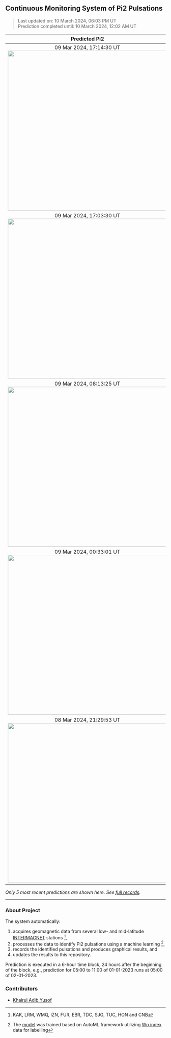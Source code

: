 ## Continuous Monitoring System of Pi2 Pulsations
  
> Last updated on: 10 March 2024, 06:03 PM UT  
> Prediction completed until: 10 March 2024, 12:02 AM UT  
  

| Predicted Pi2 | AE index |
| :---: | :---: |
| 09 Mar 2024, 17:14:30 UT <img src="predicted-pi2/2024-03-09%2017-14-30%20UT%20LRM.png" width="500"/> |  09 Mar 2024 <img src="wdc-ae/2024-03-09%2017-14-30%20UT%20LRM%2020240309.png" width="500"/> |
| 09 Mar 2024, 17:03:30 UT <img src="predicted-pi2/2024-03-09%2017-03-30%20UT%20LRM.png" width="500"/> |  09 Mar 2024 <img src="wdc-ae/2024-03-09%2017-03-30%20UT%20LRM%2020240309.png" width="500"/> |
| 09 Mar 2024, 08:13:25 UT <img src="predicted-pi2/2024-03-09%2008-13-25%20UT%20TUC.png" width="500"/> |  09 Mar 2024 <img src="wdc-ae/2024-03-09%2008-13-25%20UT%20TUC%2020240309.png" width="500"/> |
| 09 Mar 2024, 00:33:01 UT <img src="predicted-pi2/2024-03-09%2000-33-01%20UT%20FUR.png" width="500"/> |  09 Mar 2024 <img src="wdc-ae/2024-03-09%2000-33-01%20UT%20FUR%2020240309.png" width="500"/> |
| 08 Mar 2024, 21:29:53 UT <img src="predicted-pi2/2024-03-08%2021-29-53%20UT%20FUR.png" width="500"/> |  08 Mar 2024 <img src="wdc-ae/2024-03-08%2021-29-53%20UT%20FUR%2020240308.png" width="500"/> |
  
*Only 5 most recent predictions are shown here. See [full records](FullRecords.md).*  
  
---
  
### About Project
  
The system automatically:  
1. acquires geomagnetic data from several low- and mid-latitude [INTERMAGNET](https://www.intermagnet.org/data-donnee/download-eng.php) stations [^1],  
2. processes the data to identify Pi2 pulsations using a machine learning  [^2],  
3. records the identified pulsations and produces graphical results, and 
4. updates the results to this repository.  
  
Prediction is executed in a 6-hour time block, 24 hours after the beginning of the block, e.g., prediction for 05:00 to 11:00 of 01-01-2023 runs at 05:00 of 02-01-2023.
  
### Contributors
  
- [Khairul Adib Yusof](https://github.com/khairuladib94)  
  
[^1]: KAK, LRM, WMQ, IZN, FUR, EBR, TDC, SJG, TUC, HON and CNB   
[^2]: The [model](Model.mat) was trained based on AutoML framework utilizing [Wp index](https://www.isee.nagoya-u.ac.jp/~nose.masahito/s-cubed/data/) data for labelling   
